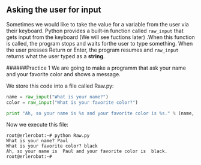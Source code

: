 ## Asking the user for input

Sometimes we would like to take the value for a variable from the user via their
keyboard. Python provides a built-in function called `raw_input` that gets input from the keyboard (We will see fuctions later) .When this function is called, the program stops and waits forthe user to type something. When the user presses Return or Enter, the program
resumes and `raw_input` returns what the user typed as a **string**.

######Practice 1
We are going to make a programm that ask your name and your favorite color and shows a message.

We store this code into a file called Raw.py:

```python
name = raw_input("What is your name?")
color = raw_input("What is your favorite color?")

print "Ah, so your name is %s and your favorite color is %s." % (name,  color)
```

Now we execute this file:
```
root@erlerobot:~# python Raw.py
What is your name? Paul
What is your favorite color? black
Ah, so your name is  Paul and your favorite color is  black.
root@erlerobot:~#
```

